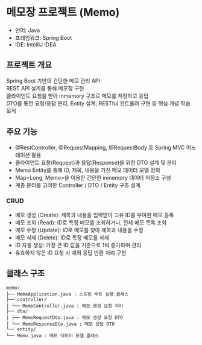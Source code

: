 # 메모장 프로젝트 (Memo)

- 언어: Java  
- 프레임워크: Spring Boot  
- IDE: IntelliJ IDEA  


## 프로젝트 개요

Spring Boot 기반의 간단한 메모 관리 API  
REST API 설계를 통해 메모장 구현  
클라이언트 요청을 받아 inmemory 구조로 메모를 저장하고 응답  
DTO를 통한 요청/응답 분리, Entity 설계, RESTful 컨트롤러 구현 등 핵심 개념 학습 목적


## 주요 기능

- @RestController, @RequestMapping, @RequestBody 등 Spring MVC 어노테이션 활용
- 클라이언트 요청(Request)과 응답(Response)을 위한 DTO 설계 및 분리
- Memo Entity를 통해 ID, 제목, 내용을 가진 메모 데이터 모델 정의
- Map<Long, Memo>을 이용한 간단한 inmemory 데이터 저장소 구성
- 계층 분리를 고려한 Controller / DTO / Entity 구조 설계


### CRUD

- 메모 생성 (Create): 제목과 내용을 입력받아 고유 ID를 부여한 메모 등록  
- 메모 조회 (Read): ID로 특정 메모를 조회하거나, 전체 메모 목록 조회  
- 메모 수정 (Update): ID로 메모를 찾아 제목과 내용을 수정  
- 메모 삭제 (Delete): ID로 특정 메모를 삭제  
- ID 자동 생성: 가장 큰 ID 값을 기준으로 1씩 증가하며 관리  
- 유효하지 않은 ID 요청 시 예외 응답 반환 처리 구현

  

## 클래스 구조
```
memo/
├── MemoApplication.java : 스프링 부트 실행 클래스
├── controller/
│ └── MemoController.java : 메모 생성 요청 처리
├── dto/
│ ├── MemoRequestDto.java : 메모 생성 요청 DTO
│ └── MemoResponseDto.java : 메모 응답 DTO
└── entity/
└── Memo.java : 메모 데이터 모델 클래스
```
